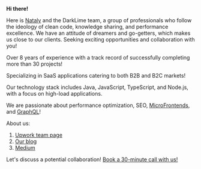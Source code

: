 **Hi there!**

Here is [Nataly](https://www.linkedin.com/in/nataly-chkhan-665462109/) and the DarkLime team, a group of professionals who follow the ideology of clean code,
knowledge sharing, and performance excellence.
We have an attitude of dreamers and go-getters, which makes us close to our clients.
Seeking exciting opportunities and collaboration with you!

Over 8 years of experience with a track record of successfully completing more than 30 projects!

Specializing in SaaS applications catering to both B2B and B2C markets!

Our technology stack includes Java, JavaScript, TypeScript, and Node.js, with a focus on high-load applications.

We are passionate about performance optimization, SEO, [MicroFrontends](https://github.com/module-federation/module-federation-examples), and [GraphQL](https://github.com/JsssCode/SmallAwesomeShop)!

About us:

1. [Upwork team page](https://www.upwork.com/agencies/darklime/)
2. [Our blog](https://www.darklimeteam.com/articles/)
3. [Medium](https://medium.com/@js_code)

Let's discuss a potential collaboration!  [Book a 30-minute call with us!](https://calendly.com/nataly-chkhan/)


